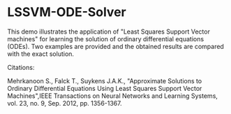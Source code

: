 # LSSVM-ODE-Solver
This demo illustrates the application of "Least Squares Support Vector machines" for learning the solution of ordinary differential equations (ODEs). Two examples are provided and the obtained results are compared with the exact solution.

Citations:

Mehrkanoon S., Falck T., Suykens J.A.K., "Approximate Solutions to Ordinary Differential Equations Using Least Squares Support Vector Machines",IEEE Transactions on Neural Networks and Learning Systems, vol. 23, no. 9, Sep. 2012, pp. 1356-1367.
